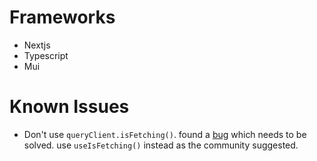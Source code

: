 # Frameworks

- Nextjs
- Typescript
- Mui

# Known Issues

- Don't use `queryClient.isFetching()`. found a [bug](https://github.com/TanStack/query/issues/3269#issuecomment-1086794885) which needs to be solved. use `useIsFetching()` instead as the community suggested.

